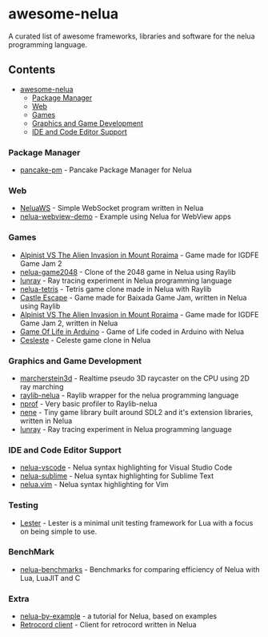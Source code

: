 # awesome-nelua
A curated list of awesome frameworks, libraries and software for the nelua programming language.

## Contents
- [awesome-nelua](https://github.com/AKDev21/awesome-nelua/)
  - [Package Manager](https://github.com/AKDev21/awesome-nelua#package-manager) <br>
  - [Web](https://github.com/AKDev21/awesome-nelua#package-manager) <br>
  - [Games](https://github.com/AKDev21/awesome-nelua#package-manager) <br>
  - [Graphics and Game Development](https://github.com/AKDev21/awesome-nelua#package-manager) <br>
  - [IDE and Code Editor Support](https://github.com/AKDev21/awesome-nelua/blob/main/README.md#ide-and-code-editor-support) <br>

### Package Manager
- [pancake-pm](https://github.com/linkpy/pancake-pm) - Pancake Package Manager for Nelua <br>

### Web
- [NeluaWS](https://github.com/Elpersonn/NeluaWS/) - Simple WebSocket program written in Nelua <br>
- [nelua-webview-demo](https://github.com/edubart/nelua-webview-demo) - Example using Nelua for WebView apps

### Games 
- [Alpinist VS The Alien Invasion in Mount Roraima](https://github.com/Andre-LA/alpinist-vs-the-mount-roraima-alien-invasion) - Game made for IGDFE Game Jam 2 <br>
- [nelua-game2048](https://github.com/edubart/nelua-game2048) - Clone of the 2048 game in Nelua using Raylib <br>
- [lunray](https://github.com/edubart/lunray) - Ray tracing experiment in Nelua programming language <br>
- [nelua-tetris](https://github.com/edubart/nelua-tetris) - Tetris game clone made in Nelua with Raylib <br>
- [Castle Escape](https://github.com/Andre-LA/baixada-game-jam-game/) - Game made for Baixada Game Jam, written in Nelua using Raylib <br>
- [Alpinist VS The Alien Invasion in Mount Roraima](https://github.com/Andre-LA/alpinist-vs-the-mount-roraima-alien-invasion) - Game made for IGDFE Game Jam 2, written in Nelua <br>
- [Game Of Life in Arduino](https://gist.github.com/edubart/4991c5dd51205288519419f7d438adcf) - Game of Life coded in Arduino with Nelua <br>
- [Cesleste](https://gist.github.com/edubart/a79bf78a249d1fff2b77728c260c7605) - Celeste game clone in Nelua <br>

### Graphics and Game Development
- [marcherstein3d](https://github.com/edubart/marcherstein3d) - Realtime pseudo 3D raycaster on the CPU using 2D ray marching
- [raylib-nelua](https://github.com/Andre-LA/raylib-nelua) - Raylib wrapper for the nelua programming language <br>
- [nprof](https://github.com/Andre-LA/nprof) - Very basic profiler to Raylib-nelua <br>
- [nene](https://github.com/Andre-LA/nene) - Tiny game library built around SDL2 and it's extension libraries, written in Nelua <br>
- [lunray](https://github.com/edubart/lunray) - Ray tracing experiment in Nelua programming language <br>

### IDE and Code Editor Support
- [nelua-vscode](https://github.com/edubart/nelua-vscode) - Nelua syntax highlighting for Visual Studio Code
- [nelua-sublime](https://github.com/edubart/nelua-sublime) - Nelua syntax highlighting for Sublime Text <br>
- [nelua.vim](https://github.com/stefanos82/nelua.vim) - Nelua syntax highlighting for Vim

### Testing
- [Lester](https://github.com/edubart/lester) - Lester is a minimal unit testing framework for Lua with a focus on being simple to use. <br>

### BenchMark
- [nelua-benchmarks](https://github.com/edubart/nelua-benchmarks) - Benchmarks for comparing efficiency of Nelua with Lua, LuaJIT and C <br>

### Extra
- [nelua-by-example](https://github.com/nelua-by-example) - a tutorial for Nelua, based on examples
- [Retrocord client](https://github.com/Elpersonn/Retrocord-client) - Client for retrocord written in Nelua <br>
